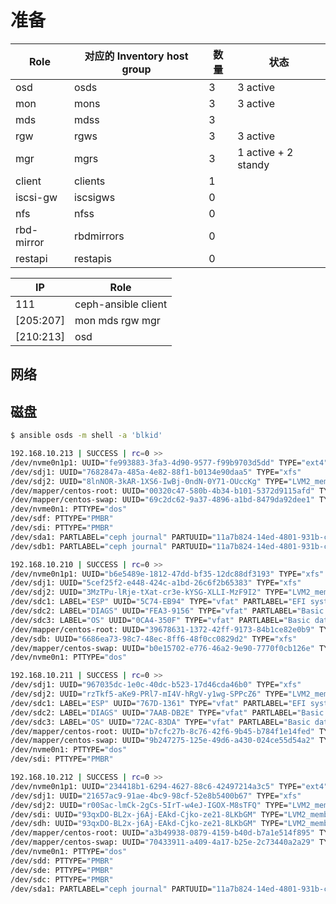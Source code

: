 # 准备

| Role       | 对应的 Inventory host group | 数量 | 状态                |
| ---------- | --------------------------- | ---- | ------------------- |
| osd        | osds                        | 3    | 3 active            |
| mon        | mons                        | 3    | 3 active            |
| mds        | mdss                        | 3    |                     |
| rgw        | rgws                        | 3    | 3 active            |
| mgr        | mgrs                        | 3    | 1 active + 2 standy |
| client     | clients                     | 1    |                     |
| iscsi-gw   | iscsigws                    | 0    |                     |
| nfs        | nfss                        | 0    |                     |
| rbd-mirror | rbdmirrors                  | 0    |                     |
| restapi    | restapis                    | 0    |                     |

| IP        | Role                |
| --------- | ------------------- |
| 111       | ceph-ansible client |
| [205:207] | mon mds rgw mgr     |
| [210:213] | osd                 |

## 网络

## 磁盘

```sh
$ ansible osds -m shell -a 'blkid'

192.168.10.213 | SUCCESS | rc=0 >>
/dev/nvme0n1p1: UUID="fe993883-3fa3-4d90-9577-f99b9703d5dd" TYPE="ext4"
/dev/sdj1: UUID="7682847a-485a-4e82-88f1-b0134e90daa5" TYPE="xfs"
/dev/sdj2: UUID="8lnNOR-3kAR-1XS6-IwBj-0ndN-0Y71-OUccKg" TYPE="LVM2_member"
/dev/mapper/centos-root: UUID="00320c47-580b-4b34-b101-5372d9115afd" TYPE="xfs"
/dev/mapper/centos-swap: UUID="69c2dc62-9a37-4896-a1bd-8479da92dee1" TYPE="swap"
/dev/nvme0n1: PTTYPE="dos"
/dev/sdf: PTTYPE="PMBR"
/dev/sdi: PTTYPE="PMBR"
/dev/sda1: PARTLABEL="ceph journal" PARTUUID="11a7b824-14ed-4801-931b-c155ec75672d"
/dev/sdb1: PARTLABEL="ceph journal" PARTUUID="11a7b824-14ed-4801-931b-c155ec75672d"

192.168.10.210 | SUCCESS | rc=0 >>
/dev/nvme0n1p1: UUID="b6e5489e-1812-47dd-bf35-12dc88df3193" TYPE="xfs"
/dev/sdj1: UUID="5cef25f2-e448-424c-a1bd-26c6f2b65383" TYPE="xfs"
/dev/sdj2: UUID="3MzTPu-lRje-tXat-cr3e-kYSG-XLLI-MzF9I2" TYPE="LVM2_member"
/dev/sdc1: LABEL="ESP" UUID="5C74-EB94" TYPE="vfat" PARTLABEL="EFI system partition" PARTUUID="1e5a3ef9-5cd1-4e5b-a990-db65b587d393"
/dev/sdc2: LABEL="DIAGS" UUID="FEA3-9156" TYPE="vfat" PARTLABEL="Basic data partition" PARTUUID="39bb9a8a-6251-4651-84bf-915196b2e587"
/dev/sdc3: LABEL="OS" UUID="0CA4-350F" TYPE="vfat" PARTLABEL="Basic data partition" PARTUUID="56966cc6-8952-4a1e-a182-dbdaeed88bcf"
/dev/mapper/centos-root: UUID="39678631-1372-42ff-9173-84b1ce82e0b9" TYPE="xfs"
/dev/sdb: UUID="6686ea73-98c7-48ec-8ff6-48f0cc0829d2" TYPE="xfs"
/dev/mapper/centos-swap: UUID="b0e15702-e776-46a2-9e90-7770f0cb126e" TYPE="swap"
/dev/nvme0n1: PTTYPE="dos"

192.168.10.211 | SUCCESS | rc=0 >>
/dev/sdj1: UUID="967035dc-1e0c-40dc-b523-17d46cda46b0" TYPE="xfs"
/dev/sdj2: UUID="rzTkf5-aKe9-PRl7-mI4V-hRgV-y1wg-SPPcZ6" TYPE="LVM2_member"
/dev/sdc1: LABEL="ESP" UUID="767D-1361" TYPE="vfat" PARTLABEL="EFI system partition" PARTUUID="0e3f1128-dc76-4e8a-9abb-1296d7ca7c7d"
/dev/sdc2: LABEL="DIAGS" UUID="7AAB-DB2E" TYPE="vfat" PARTLABEL="Basic data partition" PARTUUID="e53ebee9-7547-4ad9-9048-40ff39cadf0d"
/dev/sdc3: LABEL="OS" UUID="72AC-83DA" TYPE="vfat" PARTLABEL="Basic data partition" PARTUUID="d33a7d6c-9e25-48e5-bdd4-038752968f4b"
/dev/mapper/centos-root: UUID="b7cfc27b-8c76-42f6-9b45-b784f1e14fed" TYPE="xfs"
/dev/mapper/centos-swap: UUID="9b247275-125e-49d6-a430-024ce55d54a2" TYPE="swap"
/dev/nvme0n1: PTTYPE="dos"
/dev/sdi: PTTYPE="PMBR"

192.168.10.212 | SUCCESS | rc=0 >>
/dev/nvme0n1p1: UUID="234418b1-6294-4627-88c6-42497214a3c5" TYPE="ext4"
/dev/sdj1: UUID="21657ac9-91ae-4bc9-98cf-52e8b5400b67" TYPE="xfs"
/dev/sdj2: UUID="r00Sac-lmCk-2gCs-5IrT-w4eJ-IGOX-M8sTFQ" TYPE="LVM2_member"
/dev/sdi: UUID="93qxDO-BL2x-j6Aj-EAkd-Cjko-ze21-8LKbGM" TYPE="LVM2_member"
/dev/sdh: UUID="93qxDO-BL2x-j6Aj-EAkd-Cjko-ze21-8LKbGM" TYPE="LVM2_member"
/dev/mapper/centos-root: UUID="a3b49938-0879-4159-b40d-b7a1e514f895" TYPE="xfs"
/dev/mapper/centos-swap: UUID="70433911-a409-4a17-b25e-2c73440a2a29" TYPE="swap"
/dev/nvme0n1: PTTYPE="dos"
/dev/sdd: PTTYPE="PMBR"
/dev/sde: PTTYPE="PMBR"
/dev/sdc: PTTYPE="PMBR"
/dev/sda1: PARTLABEL="ceph journal" PARTUUID="11a7b824-14ed-4801-931b-c155ec75672d"
```

